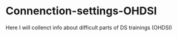 # Connenction-settings-OHDSI
Here I will collenct info about difficult parts of DS trainings (OHDSI)
